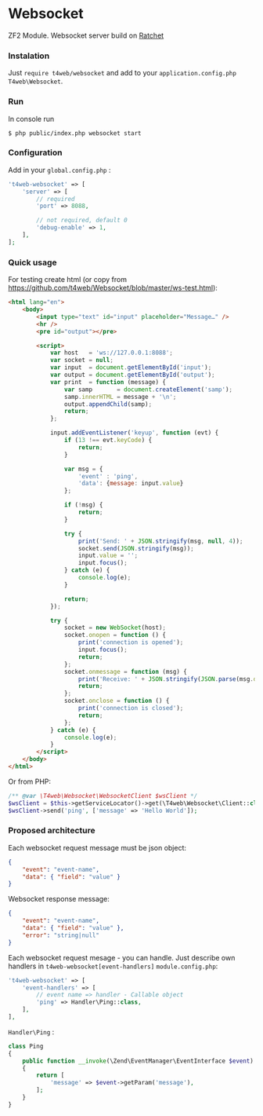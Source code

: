 # Websocket
ZF2 Module. Websocket server build on [Ratchet](https://github.com/ratchetphp/Ratchet)

### Instalation

Just `require t4web/websocket` and add to your `application.config.php` `T4web\Websocket`.

### Run

In console run
```shell
$ php public/index.php websocket start
```

### Configuration

Add in your `global.config.php` :
```php
't4web-websocket' => [
    'server' => [
        // required
        'port' => 8088,

        // not required, default 0
        'debug-enable' => 1,
    ],
];
```

### Quick usage

For testing create html (or copy from https://github.com/t4web/Websocket/blob/master/ws-test.html):
```html
<html lang="en">
    <body>
        <input type="text" id="input" placeholder="Message…" />
        <hr />
        <pre id="output"></pre>

        <script>
            var host   = 'ws://127.0.0.1:8088';
            var socket = null;
            var input  = document.getElementById('input');
            var output = document.getElementById('output');
            var print  = function (message) {
                var samp       = document.createElement('samp');
                samp.innerHTML = message + '\n';
                output.appendChild(samp);
                return;
            };

            input.addEventListener('keyup', function (evt) {
                if (13 !== evt.keyCode) {
                    return;
                }

                var msg = {
                    'event' : 'ping',
                    'data': {message: input.value}
                };

                if (!msg) {
                    return;
                }

                try {
                    print('Send: ' + JSON.stringify(msg, null, 4));
                    socket.send(JSON.stringify(msg));
                    input.value = '';
                    input.focus();
                } catch (e) {
                    console.log(e);
                }

                return;
            });

            try {
                socket = new WebSocket(host);
                socket.onopen = function () {
                    print('connection is opened');
                    input.focus();
                    return;
                };
                socket.onmessage = function (msg) {
                    print('Receive: ' + JSON.stringify(JSON.parse(msg.data), null, 4));
                    return;
                };
                socket.onclose = function () {
                    print('connection is closed');
                    return;
                };
            } catch (e) {
                console.log(e);
            }
        </script>
    </body>
</html>
```

Or from PHP:
```php
/** @var \T4web\Websocket\WebsocketClient $wsClient */
$wsClient = $this->getServiceLocator()->get(\T4web\Websocket\Client::class);
$wsClient->send('ping', ['message' => 'Hello World']);
```

### Proposed architecture

Each websocket request message must be json object:
```json
{
    "event": "event-name",
    "data": { "field": "value" }
}
```

Websocket response message:
```json
{
    "event": "event-name",
    "data": { "field": "value" },
    "error": "string|null"
}
```

Each websocket request mesage - you can handle. Just describe own handlers in `t4web-websocket[event-handlers]` `module.config.php`:
```php
't4web-websocket' => [
    'event-handlers' => [
        // event name => handler - Callable object
        'ping' => Handler\Ping::class,
    ],
],
```
    
`Handler\Ping` :
```php
class Ping
{
    public function __invoke(\Zend\EventManager\EventInterface $event)
    {
        return [
            'message' => $event->getParam('message'),
        ];
    }
}
```
